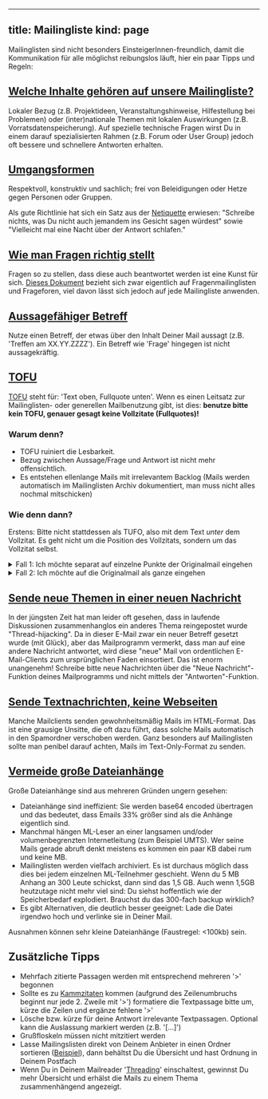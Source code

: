 -----
title: Mailingliste
kind: page
-----
Mailinglisten sind nicht besonders EinsteigerInnen-freundlich, damit die Kommunikation für alle möglichst reibungslos läuft, hier ein paar Tipps und Regeln:

## [Welche Inhalte gehören auf unsere Mailingliste?](#Inhalte) <a id="Inhalte"></a>

Lokaler Bezug (z.B. Projektideen, Veranstaltungshinweise, Hilfestellung bei Problemen) oder (inter)nationale Themen mit lokalen Auswirkungen (z.B. Vorratsdatenspeicherung). Auf spezielle technische Fragen wirst Du in einem darauf spezialisierten Rahmen (z.B. Forum oder User Group) jedoch oft bessere und schnellere Antworten erhalten.

## [Umgangsformen](#Umgangsformen) <a id="Umgangsformen"></a>

Respektvoll, konstruktiv und sachlich; frei von Beleidigungen oder Hetze gegen Personen oder Gruppen.

Als gute Richtlinie hat sich ein Satz aus der [Netiquette](https://de.wikipedia.org/wiki/Netiquette) erwiesen: "Schreibe nichts, was Du nicht auch jemandem ins Gesicht sagen würdest" sowie "Vielleicht mal eine Nacht über der Antwort schlafen."

## [Wie man Fragen richtig stellt](#Fragen) <a id="Fragen"></a>

Fragen so zu stellen, dass  diese auch beantwortet werden ist eine Kunst für sich. [Dieses Dokument](https://www.qlipso.com/de/wie-man-fragen-richtig-stellt/) bezieht sich zwar eigentlich auf Fragenmailinglisten und Frageforen, viel davon lässt sich jedoch auf jede Mailingliste anwenden.

## [Aussagefähiger Betreff](#Betreff) <a id="Betreff"></a>

Nutze einen Betreff, der etwas über den Inhalt Deiner Mail aussagt (z.B. 'Treffen am XX.YY.ZZZZ'). Ein Betreff wie 'Frage' hingegen ist nicht aussagekräftig.

## [TOFU](#TOFU)  <a id="TOFU"></a>

[TOFU](https://de.wikipedia.org/wiki/TOFU) steht für: 'Text oben, Fullquote unten'. Wenn es einen Leitsatz zur Mailinglisten- oder generellen Mailbenutzung gibt, ist dies: **benutze bitte kein TOFU, genauer gesagt keine Vollzitate (Fullquotes)!**

### Warum denn?

  * TOFU ruiniert die Lesbarkeit.
  * Bezug zwischen Aussage/Frage und Antwort ist nicht mehr offensichtlich.
  * Es entstehen ellenlange Mails mit irrelevantem Backlog (Mails werden automatisch im Mailinglisten Archiv dokumentiert, man muss nicht alles nochmal mitschicken)

### Wie denn dann?

Erstens: Bitte nicht stattdessen als TUFO, also mit dem Text _unter_ dem Vollzitat. Es geht nicht um die Position des Vollzitats, sondern um das Vollzitat selbst.

<details>
  <summary>Fall 1: Ich möchte separat auf einzelne Punkte der Originalmail eingehen</summary>

  In diesem Fall solltest Du Deine Antworten direkt unter die jeweiligen Teile des Zitats schreiben, auf die sie sich beziehen. Zwischen Zitaten und Antworten sollte jeweils oben und unten je eine Leerzeile gelassen werden, das macht es dem Hirn leichter, Zitat und neuen Text auseinanderzuhalten.

  Teile der Originalmail, auf die Du Dich nicht beziehst, solltest Du aus Deiner Antwort entfernen, genau wie Grußformeln, Fußzeilen und so weiter.

<details>
  <summary>Beispiel zu Fall 1</summary>

Hier eine formlose Mail an eine fiktive Liste:

    moin liste,
    ist bei euch auch so super wetter heute?
    hier scheint die sonne und die voegel zwitschern!
    ich hab hier mal frage 1: bla bla bla
    und ausserdem wollte ich wissen wie ich xyz mache.
    kann mir jemand weiterhelfen?
    --
    gruesse,
    max mustermann


Eine unschöne und ungewollte Antwort nach obigen Regeln wäre:

    hallo max!
    die antwort ist 1234 und wie das andere geht weiss ich leider nicht
    --
    gruesse, hans

    -- urspruengliche nachricht: --
    gesendet am: montag, 23.03.1923 23:23:23
    gesendet von: "max mustermann" <mmuster@mustermann.de>
    gesendet an: "fiktive liste"
    betreff: "fragen ueber fragen"

    moin liste,
    ist bei euch auch so super wetter heute?
    hier scheint die sonne und die voegel zwitschern!
    ich hab hier mal frage 1: bla bla bla
    und ausserdem wollte ich wissen wie ich xyz mache.
    kann mir jemand weiterhelfen?
    --
    gruesse,
    max mustermann
</details>

</details>

<details>
  <summary>Fall 2: Ich möchte auf die Originalmail als ganze eingehen</summary>

  In diesem Fall empfehlen wir, das Vollzitat komplett durch eine ganz kurze Zusammenfassung des Themas zu ersetzen, damit ein gedanklicher Anknüpfungspunkt gegeben ist.

<details>
  <summary>Beispiel zu Fall 2</summary>

    Jocki wrote:

    > [bitte keine vollzitate]

    Danke, dem stimme ich voll zu.

    Jocki
</details>

</details>

## [Sende neue Themen in einer neuen Nachricht](#NeuesThema) <a id="NeuesThema"></a>

In der jüngsten Zeit hat man leider oft gesehen, dass in laufende Diskussionen zusammenhanglos ein anderes Thema reingepostet wurde "Thread-hijacking". Da in dieser E-Mail zwar ein neuer Betreff gesetzt wurde (mit Glück), aber das Mailprogramm vermerkt, dass man auf eine andere Nachricht antwortet, wird diese "neue" Mail von ordentlichen E-Mail-Clients zum ursprünglichen Faden einsortiert. Das ist enorm unangenehm! Schreibe bitte neue Nachrichten über die "Neue Nachricht"-Funktion deines Mailprogramms und nicht mittels der "Antworten"-Funktion.

## [Sende Textnachrichten, keine Webseiten](#Textnachrichten) <a id="Textnachrichten"></a>

Manche Mailclients senden gewohnheitsmäßig Mails im HTML-Format. Das ist eine grausige Unsitte, die oft dazu führt, dass solche Mails automatisch in den Spamordner verschoben werden. Ganz besonders auf Mailinglisten sollte man penibel darauf achten, Mails im Text-Only-Format zu senden.

## [Vermeide große Dateianhänge](#Dateianhänge) <a id="Dateianhänge"></a>

Große Dateianhänge sind aus mehreren Gründen ungern gesehen:

  * Dateianhänge sind ineffizient: Sie werden base64 encoded übertragen und das bedeutet, dass Emails 33% größer sind als die Anhänge eigentlich sind.
  * Manchmal hängen ML-Leser an einer langsamen und/oder volumenbegrenzten Internetleitung (zum Beispiel UMTS). Wer seine Mails gerade abruft denkt meistens es kommen ein paar KB dabei rum und keine MB.
  * Mailinglisten werden vielfach archiviert. Es ist durchaus möglich dass dies bei jedem einzelnen ML-Teilnehmer geschieht. Wenn du 5 MB Anhang an 300 Leute schickst, dann sind das 1,5 GB. Auch wenn 1,5GB heutzutage nicht mehr viel sind: Du siehst hoffentlich wie der Speicherbedarf explodiert. Brauchst du das 300-fach backup wirklich?
  * Es gibt Alternativen, die deutlich besser geeignet: Lade die Datei irgendwo hoch und verlinke sie in Deiner Mail.

Ausnahmen können sehr kleine Dateianhänge (Faustregel: <100kb) sein.

## Zusätzliche Tipps

  * Mehrfach zitierte Passagen werden mit entsprechend mehreren '>' begonnen
  * Sollte es zu [Kammzitaten](http://einklich.net/usenet/zitier.htm#kamm) kommen (aufgrund des Zeilenumbruchs beginnt nur jede 2. Zweile mit '>') formatiere die Textpassage bitte um, kürze die Zeilen und ergänze fehlene '>'
  * Lösche bzw. kürze für deine Antwort irrelevante Textpassagen. Optional kann die Auslassung markiert werden (z.B. '[...]')
  * Grußfloskeln müssen nicht mitzitiert werden
  * Lasse Mailingslisten direkt von Deinem Anbieter in einen Ordner sortieren ([Beispiel](https://hilfe.web.de/email/filterregeln/index.html#.pc_page.tipps.emails-automatisch-verschieben.textlink.hilfe)), dann behältst Du die Übersicht und hast Ordnung in Deinem Postfach
  * Wenn Du in Deinem Mailreader '[Threading](https://support.mozilla.org/de/kb/nachrichtenthreading-thunderbird-nachrichten-gruppieren)' einschaltest, gewinnst Du mehr Übersicht und erhälst die Mails zu einem Thema zusammenhängend angezeigt.